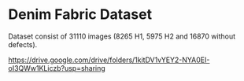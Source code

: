 # Denim Fabric Dataset
Dataset consist of 31110 images (8265 H1, 5975 H2 and 16870 without defects).

https://drive.google.com/drive/folders/1kitDV1vYEY2-NYA0EI-oI3QWw1KLiczb?usp=sharing

